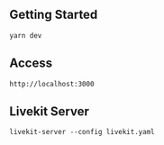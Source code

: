 ## Getting Started

```
yarn dev
```

## Access

```
http://localhost:3000
```

## Livekit Server

```
livekit-server --config livekit.yaml
```
